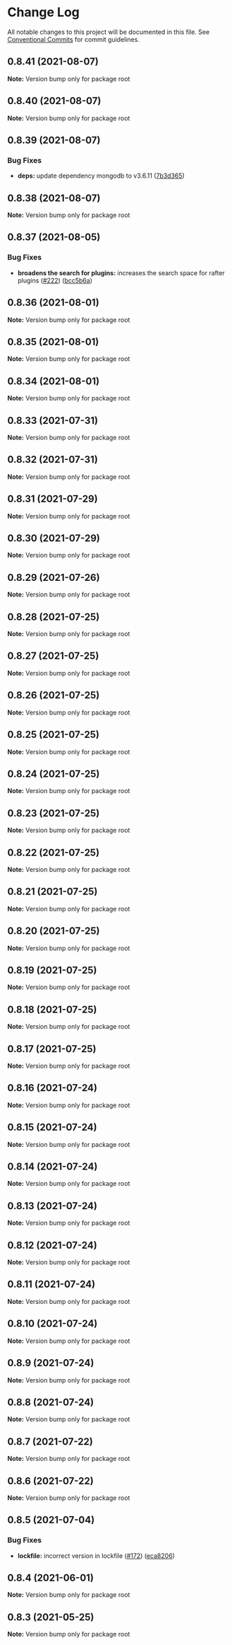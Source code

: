 # Change Log

All notable changes to this project will be documented in this file.
See [Conventional Commits](https://conventionalcommits.org) for commit guidelines.

## 0.8.41 (2021-08-07)

**Note:** Version bump only for package root





## 0.8.40 (2021-08-07)

**Note:** Version bump only for package root





## 0.8.39 (2021-08-07)


### Bug Fixes

* **deps:** update dependency mongodb to v3.6.11 ([7b3d365](https://github.com/rafterjs/rafter/commit/7b3d36519d2415d781c1beab077ca315544a562c))





## 0.8.38 (2021-08-07)

**Note:** Version bump only for package root





## 0.8.37 (2021-08-05)


### Bug Fixes

* **broadens the search for plugins:** increases the search space for rafter plugins ([#222](https://github.com/rafterjs/rafter/issues/222)) ([bcc5b6a](https://github.com/rafterjs/rafter/commit/bcc5b6af7b0323e5a87afba436acb24163c3581d))





## 0.8.36 (2021-08-01)

**Note:** Version bump only for package root





## 0.8.35 (2021-08-01)

**Note:** Version bump only for package root





## 0.8.34 (2021-08-01)

**Note:** Version bump only for package root





## 0.8.33 (2021-07-31)

**Note:** Version bump only for package root





## 0.8.32 (2021-07-31)

**Note:** Version bump only for package root





## 0.8.31 (2021-07-29)

**Note:** Version bump only for package root





## 0.8.30 (2021-07-29)

**Note:** Version bump only for package root





## 0.8.29 (2021-07-26)

**Note:** Version bump only for package root

## 0.8.28 (2021-07-25)

**Note:** Version bump only for package root

## 0.8.27 (2021-07-25)

**Note:** Version bump only for package root

## 0.8.26 (2021-07-25)

**Note:** Version bump only for package root

## 0.8.25 (2021-07-25)

**Note:** Version bump only for package root

## 0.8.24 (2021-07-25)

**Note:** Version bump only for package root

## 0.8.23 (2021-07-25)

**Note:** Version bump only for package root

## 0.8.22 (2021-07-25)

**Note:** Version bump only for package root

## 0.8.21 (2021-07-25)

**Note:** Version bump only for package root

## 0.8.20 (2021-07-25)

**Note:** Version bump only for package root

## 0.8.19 (2021-07-25)

**Note:** Version bump only for package root

## 0.8.18 (2021-07-25)

**Note:** Version bump only for package root

## 0.8.17 (2021-07-25)

**Note:** Version bump only for package root

## 0.8.16 (2021-07-24)

**Note:** Version bump only for package root

## 0.8.15 (2021-07-24)

**Note:** Version bump only for package root

## 0.8.14 (2021-07-24)

**Note:** Version bump only for package root

## 0.8.13 (2021-07-24)

**Note:** Version bump only for package root

## 0.8.12 (2021-07-24)

**Note:** Version bump only for package root

## 0.8.11 (2021-07-24)

**Note:** Version bump only for package root

## 0.8.10 (2021-07-24)

**Note:** Version bump only for package root

## 0.8.9 (2021-07-24)

**Note:** Version bump only for package root

## 0.8.8 (2021-07-24)

**Note:** Version bump only for package root

## 0.8.7 (2021-07-22)

**Note:** Version bump only for package root

## 0.8.6 (2021-07-22)

**Note:** Version bump only for package root

## 0.8.5 (2021-07-04)

### Bug Fixes

- **lockfile:** incorrect version in lockfile ([#172](https://github.com/rafterjs/rafter/issues/172)) ([eca8206](https://github.com/rafterjs/rafter/commit/eca820680574c45714a5cf56560b5f41a1553fa1))

## 0.8.4 (2021-06-01)

**Note:** Version bump only for package root

## 0.8.3 (2021-05-25)

**Note:** Version bump only for package root
